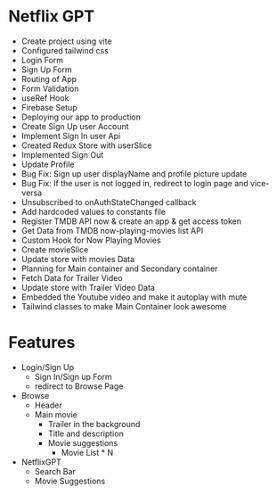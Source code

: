 # Netflix GPT

- Create project using vite
- Configured tailwind css
- Login Form
- Sign Up Form
- Routing of App
- Form Validation
- useRef Hook
- Firebase Setup
- Deploying our app to production
- Create Sign Up user Account
- Implement Sign In user Api
- Created Redux Store with userSlice
- Implemented Sign Out
- Update Profile
- Bug Fix: Sign up user displayName and profile picture update
- Bug Fix: If the user is not logged in, redirect to login page and vice-versa
- Unsubscribed to onAuthStateChanged callback
- Add hardcoded values to constants file
- Register TMDB API now & create an app & get access token
- Get Data from TMDB now-playing-movies list API
- Custom Hook for Now Playing Movies
- Create movieSlice
- Update store with movies Data
- Planning for Main container and Secondary container
- Fetch Data for Trailer Video
- Update store with Trailer Video Data
- Embedded the Youtube video and make it autoplay with mute
- Tailwind classes to make Main Container look awesome

# Features

- Login/Sign Up
  - Sign In/Sign up Form
  - redirect to Browse Page
- Browse
  - Header
  - Main movie
    - Trailer in the background
    - Title and description
    - Movie suggestions
      - Movie List \* N
- NetflixGPT
  - Search Bar
  - Movie Suggestions
